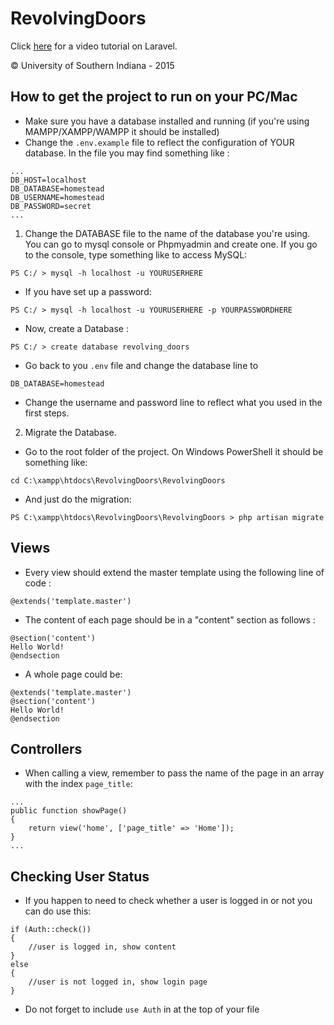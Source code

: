 # RevolvingDoors

Click [here](https://laracasts.com/series/laravel-5-fundamentals/episodes/1) for a video tutorial on Laravel.

© University of Southern Indiana - 2015

## How to get the project to run on your PC/Mac

- Make sure you have a database installed and running (if you're using MAMPP/XAMPP/WAMPP it should be installed)
- Change the `.env.example` file to reflect the configuration of YOUR database. In the file you may find something like :
```
...
DB_HOST=localhost
DB_DATABASE=homestead
DB_USERNAME=homestead
DB_PASSWORD=secret
...
```
1. Change the DATABASE file to the name of the database you're using. You can go to mysql console or Phpmyadmin and create one. If you go to the console, type something like to access MySQL:
```
PS C:/ > mysql -h localhost -u YOURUSERHERE 
```

 - If you have set up a password:
```
PS C:/ > mysql -h localhost -u YOURUSERHERE -p YOURPASSWORDHERE 
```

 - Now, create a Database :
```
PS C:/ > create database revolving_doors 
```

 - Go back to you `.env` file and change the database line to 
```
DB_DATABASE=homestead
```

 - Change the username and password line to reflect what you used in the first steps.

2. Migrate the Database. 
 - Go to the root folder of the project. On Windows PowerShell it should be something like: 
 ``` 
 cd C:\xampp\htdocs\RevolvingDoors\RevolvingDoors
 ```
 - And just do the migration:
 ```
 PS C:\xampp\htdocs\RevolvingDoors\RevolvingDoors > php artisan migrate
 ``` 

## Views

- Every view should extend the master template using the following line of code : 
```
@extends('template.master')
```
- The content of each page should be in a "content" section as follows :  
```
@section('content')
Hello World!
@endsection
```
- A whole page could be: 
```
@extends('template.master')
@section('content')
Hello World!
@endsection
```

## Controllers

- When calling a view, remember to pass the name of the page in an array with the index `page_title`:
```
...
public function showPage()
{
	return view('home', ['page_title' => 'Home']);
}
...
```

## Checking User Status

- If you happen to need to check whether a user is logged in or not you can do use this:
```
if (Auth::check())
{
	//user is logged in, show content
}
else
{
	//user is not logged in, show login page
}
```
- Do not forget to include `use Auth` in at the top of your file
